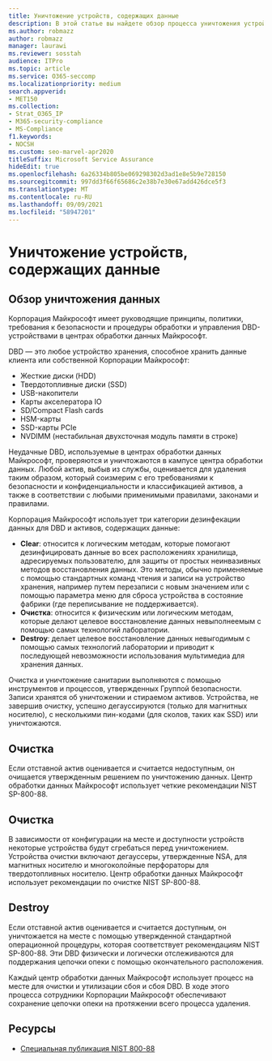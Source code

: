 ```yaml
---
title: Уничтожение устройств, содержащих данные
description: В этой статье вы найдете обзор процесса уничтожения устройств с несущими данными для центра обработки данных Майкрософт.
ms.author: robmazz
author: robmazz
manager: laurawi
ms.reviewer: sosstah
audience: ITPro
ms.topic: article
ms.service: O365-seccomp
ms.localizationpriority: medium
search.appverid:
- MET150
ms.collection:
- Strat_O365_IP
- M365-security-compliance
- MS-Compliance
f1.keywords:
- NOCSH
ms.custom: seo-marvel-apr2020
titleSuffix: Microsoft Service Assurance
hideEdit: true
ms.openlocfilehash: 6a26334b805be069298302d3ad1e8e5b9e728150
ms.sourcegitcommit: 997dd3f66f65686c2e38b7e30e67add426dce5f3
ms.translationtype: MT
ms.contentlocale: ru-RU
ms.lasthandoff: 09/09/2021
ms.locfileid: "58947201"
---
```

# <a name="data-bearing-device-destruction"></a>Уничтожение устройств, содержащих данные

## <a name="data-destruction-overview"></a>Обзор уничтожения данных

Корпорация Майкрософт имеет руководящие принципы, политики, требования к безопасности и процедуры обработки и управления DBD-устройствами в центрах обработки данных Майкрософт.

DBD — это любое устройство хранения, способное хранить данные клиента или собственной Корпорации Майкрософт:

- Жесткие диски (HDD)
- Твердотопливные диски (SSD)
- USB-накопители
- Карты акселератора IO
- SD/Compact Flash cards
- HSM-карты
- SSD-карты PCIe
- NVDIMM (нестабильная двухсточная модуль памяти в строке)

Неудачные DBD, используемые в центрах обработки данных Майкрософт, проверяются и уничтожаются в кампусе центра обработки данных. Любой актив, выбыв из службы, оценивается для удаления таким образом, который соизмерим с его требованиями к безопасности и конфиденциальности и классификацией активов, а также в соответствии с любыми применимыми правилами, законами и правилами.

Корпорация Майкрософт использует три категории дезинфекации данных для DBD и активов, содержащих данные:

- **Clear**: относится к логическим методам, которые помогают дезинфицировать данные во всех расположениях хранилища, адресируемых пользователю, для защиты от простых неинвазивных методов восстановления данных. Это методы, обычно применяемые с помощью стандартных команд чтения и записи на устройство хранения, например путем перезаписи с новым значением или с помощью параметра меню для сброса устройства в состояние фабрики (где переписывание не поддерживается).
- **Очистка**: относится к физическим или логическим методам, которые делают целевое восстановление данных невыполнеемым с помощью самых технологий лаборатории.
- **Destroy**: делает целевое восстановление данных невыгодимым с помощью самых технологий лаборатории и приводит к последующей невозможности использования мультимедиа для хранения данных.

Очистка и уничтожение санитарии выполняются с помощью инструментов и процессов, утвержденных Группой безопасности. Записи хранятся об уничтожении и стираемом активов. Устройства, не завершив очистку, успешно дегауссируются (только для магнитных носителю), с несколькими пин-кодами (для сколов, таких как SSD) или уничтожаются.

## <a name="clear"></a>Очистка

Если отставной актив оценивается и считается недоступным, он очищается утвержденным решением по уничтожению данных. Центр обработки данных Майкрософт использует четкие рекомендации NIST SP-800-88.

## <a name="purge"></a>Очистка

В зависимости от конфигурации на месте и доступности устройств некоторые устройства будут сгребаться перед уничтожением. Устройства очистки включают дегауссеры, утвержденные NSA, для магнитных носителю и многоколойные перфораторы для твердотопливных носителю. Центр обработки данных Майкрософт использует рекомендации по очистке NIST SP-800-88.

## <a name="destroy"></a>Destroy

Если отставной актив оценивается и считается доступным, он уничтожается на месте с помощью утвержденной стандартной операционной процедуры, которая соответствует рекомендациям NIST SP-800-88. Эти DBD физически и логически отслеживаются для поддержания цепочки опеки с помощью окончательного расположения.

Каждый центр обработки данных Майкрософт использует процесс на месте для очистки и утилизации сбоя и сбоя DBD. В ходе этого процесса сотрудники Корпорации Майкрософт обеспечивают сохранение цепочки опеки на протяжении всего процесса удаления.

## <a name="resources"></a>Ресурсы

- [Специальная публикация NIST 800-88](https://nvlpubs.nist.gov/nistpubs/SpecialPublications/NIST.SP.800-88r1.pdf)
